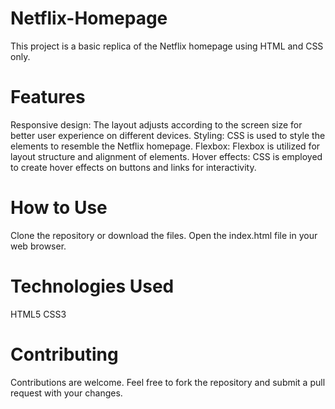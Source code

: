 # Netflix-Homepage

This project is a basic replica of the Netflix homepage using HTML and CSS only.

# Features
Responsive design: The layout adjusts according to the screen size for better user experience on different devices.
Styling: CSS is used to style the elements to resemble the Netflix homepage.
Flexbox: Flexbox is utilized for layout structure and alignment of elements.
Hover effects: CSS is employed to create hover effects on buttons and links for interactivity.

# How to Use
Clone the repository or download the files.
Open the index.html file in your web browser.

# Technologies Used
HTML5
CSS3

# Contributing
Contributions are welcome. Feel free to fork the repository and submit a pull request with your changes.
